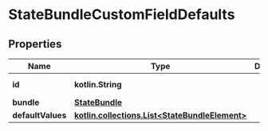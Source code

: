 
# StateBundleCustomFieldDefaults

## Properties
Name | Type | Description | Notes
------------ | ------------- | ------------- | -------------
**id** | **kotlin.String** |  |  [optional] [readonly]
**bundle** | [**StateBundle**](StateBundle.md) |  |  [optional]
**defaultValues** | [**kotlin.collections.List&lt;StateBundleElement&gt;**](StateBundleElement.md) |  |  [optional]



